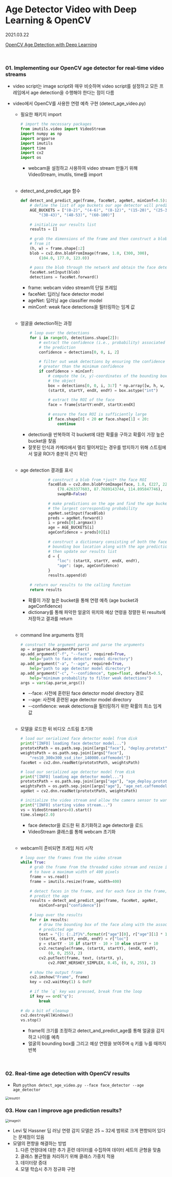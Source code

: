 # Age Detector Video with Deep Learning & OpenCV

2021.03.22 

[OpenCV Age Detection with Deep Learning](https://www.pyimagesearch.com/2020/04/13/opencv-age-detection-with-deep-learning/)

<br>

### 01. Implementing our OpenCV age detector for real-time video streams

* video script는 image script와 매우 비슷하며 video script를 설정하고 모든 프레임에서 age detection을 수행해야 한다는 점이 다름

* video에서 OpenCV를 사용한 연령 예측 구현 (detect_age_video.py)

  * 필요한 패키지 import

    ```python
    # import the necessary packages
    from imutils.video import VideoStream
    import numpy as np
    import argparse
    import imutils
    import time
    import cv2
    import os
    ```

    *  webcam을 설정하고 사용하여 video stream 만들기 위해 VideoStream, imutils, time를 import

  <br>

  * detect_and_predict_age 함수

    ```python
    def detect_and_predict_age(frame, faceNet, ageNet, minConf=0.5):
    	# define the list of age buckets our age detector will predict
    	AGE_BUCKETS = ["(0-2)", "(4-6)", "(8-12)", "(15-20)", "(25-32)",
    		"(38-43)", "(48-53)", "(60-100)"]
        
    	# initialize our results list
    	results = []
    	
        # grab the dimensions of the frame and then construct a blob
    	# from it
    	(h, w) = frame.shape[:2]
    	blob = cv2.dnn.blobFromImage(frame, 1.0, (300, 300),
    		(104.0, 177.0, 123.0))
    	
        # pass the blob through the network and obtain the face detections
    	faceNet.setInput(blob)
    	detections = faceNet.forward()
    ```

    * frame: webcam video stream의 단일 프레임
    * faceNet: 딥러닝 face detector model
    * ageNet: 딥러닝 age classifier model
    * minConf: weak face detections을 필터링하는 임계 값

  <br>

  * 얼굴을 detection하는 과정

    ```python
    	# loop over the detections
    	for i in range(0, detections.shape[2]):
    		# extract the confidence (i.e., probability) associated with
    		# the prediction
    		confidence = detections[0, 0, i, 2]
            
    		# filter out weak detections by ensuring the confidence is
    		# greater than the minimum confidence
    		if confidence > minConf:
    			# compute the (x, y)-coordinates of the bounding box for
    			# the object
    			box = detections[0, 0, i, 3:7] * np.array([w, h, w, h])
    			(startX, startY, endX, endY) = box.astype("int")
    			
                # extract the ROI of the face
    			face = frame[startY:endY, startX:endX]
    			
                # ensure the face ROI is sufficiently large
    			if face.shape[0] < 20 or face.shape[1] < 20:
    				continue
    ```

    * detection을 반복하여 각 bucket에 대한 확률을 구하고 확률이 가장 높은 bucket을 찾음
    * 잘못된 인식과 카메라에서 멀리 떨어져있는 경우를 방지하기 위해 스트림에서 얼굴 ROI가 충분히 큰지 확인

  <br>

  * age detection 결과를 표시

    ```python
    			# construct a blob from *just* the face ROI
    			faceBlob = cv2.dnn.blobFromImage(face, 1.0, (227, 227),
    				(78.4263377603, 87.7689143744, 114.895847746),
    				swapRB=False)
            
    			# make predictions on the age and find the age bucket with
    			# the largest corresponding probability
    			ageNet.setInput(faceBlob)
    			preds = ageNet.forward()
    			i = preds[0].argmax()
    			age = AGE_BUCKETS[i]
    			ageConfidence = preds[0][i]
    			
                # construct a dictionary consisting of both the face
    			# bounding box location along with the age prediction,
    			# then update our results list
    			d = {
    				"loc": (startX, startY, endX, endY),
    				"age": (age, ageConfidence)
    			}
    			results.append(d)
                
    	# return our results to the calling function
    	return results
    ```

    * 확률이 가장 높은 bucket을 통해 연령 예측 (age bucket과 ageConfidence)
    * dictionary를 통해 파악한 얼굴의 위치와 예상 연령을 정렬한 뒤 results에 저장하고 결과를 return

  <br>

  * command line arguments 정의

    ```python
    # construct the argument parse and parse the arguments
    ap = argparse.ArgumentParser()
    ap.add_argument("-f", "--face", required=True,
    	help="path to face detector model directory")
    ap.add_argument("-a", "--age", required=True,
    	help="path to age detector model directory")
    ap.add_argument("-c", "--confidence", type=float, default=0.5,
    	help="minimum probability to filter weak detections")
    args = vars(ap.parse_args())
    ```

    * --face: 사전에 훈련된 face detector model directory 경로
    * --age: 사전에 훈련된 age detector model directory
    * --confidence: weak detections을 필터링하기 위한 확률의 최소 임계 값

  <br>

  * 모델을 로드한 뒤 비디오 스트림 초기화

    ```python
    # load our serialized face detector model from disk
    print("[INFO] loading face detector model...")
    prototxtPath = os.path.sep.join([args["face"], "deploy.prototxt"])
    weightsPath = os.path.sep.join([args["face"],
    	"res10_300x300_ssd_iter_140000.caffemodel"])
    faceNet = cv2.dnn.readNet(prototxtPath, weightsPath)
    
    # load our serialized age detector model from disk
    print("[INFO] loading age detector model...")
    prototxtPath = os.path.sep.join([args["age"], "age_deploy.prototxt"])
    weightsPath = os.path.sep.join([args["age"], "age_net.caffemodel"])
    ageNet = cv2.dnn.readNet(prototxtPath, weightsPath)
    
    # initialize the video stream and allow the camera sensor to warm up
    print("[INFO] starting video stream...")
    vs = VideoStream(src=0).start()
    time.sleep(2.0)
    ```

    * face detector을 로드한 뒤 초기화하고 age detector을 로드
    * VideoStream 클래스를 통해 webcam 초기화

  <br>

  * webcam이 준비되면 프레임 처리 시작

    ```python
    # loop over the frames from the video stream
    while True:
    	# grab the frame from the threaded video stream and resize it
    	# to have a maximum width of 400 pixels
    	frame = vs.read()
    	frame = imutils.resize(frame, width=400)
        
    	# detect faces in the frame, and for each face in the frame,
    	# predict the age
    	results = detect_and_predict_age(frame, faceNet, ageNet,
    		minConf=args["confidence"])
    	
        # loop over the results
    	for r in results:
    		# draw the bounding box of the face along with the associated
    		# predicted age
    		text = "{}: {:.2f}%".format(r["age"][0], r["age"][1] * 100)
    		(startX, startY, endX, endY) = r["loc"]
    		y = startY - 10 if startY - 10 > 10 else startY + 10
    		cv2.rectangle(frame, (startX, startY), (endX, endY),
    			(0, 0, 255), 2)
    		cv2.putText(frame, text, (startX, y),
    			cv2.FONT_HERSHEY_SIMPLEX, 0.45, (0, 0, 255), 2)
    	
        # show the output frame
    	cv2.imshow("Frame", frame)
    	key = cv2.waitKey(1) & 0xFF
    	
        # if the `q` key was pressed, break from the loop
    	if key == ord("q"):
    		break
            
    # do a bit of cleanup
    cv2.destroyAllWindows()
    vs.stop()
    ```

    * frame의 크기를 조정하고 detect_and_predict_age를 통해 얼굴을 감지하고 나이를 예측
    * 얼굴의 bounding box를 그리고 예상 연령을 보여주며 q 키를 누를 때까지 반복 

<br>

### 02. Real-time age detection with OpenCV results

* Run `python detect_age_video.py --face face_detector --age age_detector`

<img src="https://github.com/hyunmin0317/OpenCV_Study/blob/master/AgeDetector(Video)/Github/result01.PNG?raw=true" alt="result01" style="zoom:67%;" />

<br>

### 03. How can I improve age prediction results?

<img src="https://github.com/hyunmin0317/OpenCV_Study/blob/master/AgeDetector(Video)/Github/image01.PNG?raw=true" alt="image01" style="zoom:67%;" />

* Levi 및 Hassner 딥 러닝 연령 감지 모델은  25 ~ 32세 범위로 크게 편향되어 있다는 문제점이 있음
* 모델의 편향을 해결하는 방법
  1. 다른 연령대에 대한 추가 훈련 데이터를 수집하여 데이터 세트의 균형을 맞춤
  2. 클래스 불균형을 처리하기 위해 클래스 가중치 적용
  3. 데이터량 증대
  4. 모델 학습시 추가 정규화 구현